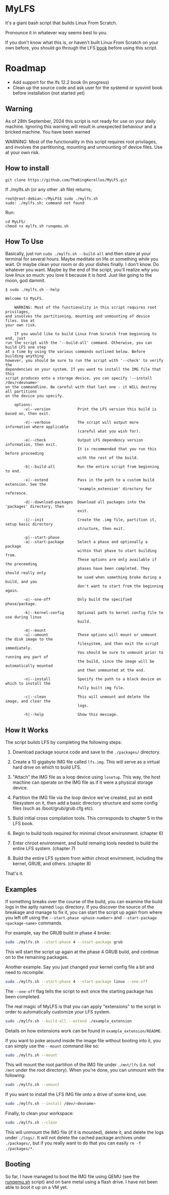 # MyLFS
It's a giant bash script that builds Linux From Scratch.

Pronounce it in whatever way seems best to you.

If you don't know what this is, or haven't built Linux From Scratch on your own before, you should go through the LFS [book](https://linuxfromscratch.org) before using this script.

# Roadmap
* Add support for the lfs 12.2 book (In progress)
* Clean up the source code and ask user for the systemd or sysvinit book before installation (not started yet)

## Warning ##

As of 28th September, 2024 this script is not ready for use on your daily machine. 
Ignoring this warning will result in unexpected behaviour and a bricked machine.
You have been warned

WARNING: Most of the functionality in this script requires root privilages,
and involves the partitioning, mounting and unmounting of device files. Use at
your own risk.

## How to install
```
git clone https://github.com/TheKingKerellos/MyLFS.git
```
If ./mylfs.sh (or any other .sh file) returns;
```
root@root-debian:~/MyLFS$ sudo ./mylfs.sh 
sudo: ./mylfs.sh: command not found
```
Run:
```
cd MyLFS/
chmod +x mylfs.sh runqemu.sh
```


## How To Use
Basically, just run `sudo ./mylfs.sh --build-all` and then stare at your terminal for several hours. Maybe meditate on life or something while you wait. Or maybe clean your room or do your dishes finally. I don't know. Do whatever you want. Maybe by the end of the script, you'll realize why you love linux so much: you love it because it is *hard*. Just like going to the moon, god dammit.

```
$ sudo ./mylfs.sh --help

Welcome to MyLFS.

    WARNING: Most of the functionality in this script requires root privilages,
and involves the partitioning, mounting and unmounting of device files. Use at
your own risk.

    If you would like to build Linux From Scratch from beginning to end, just
run the script with the '--build-all' command. Otherwise, you can build LFS one step
at a time by using the various commands outlined below. Before building anything
however, you should be sure to run the script with '--check' to verify the
dependencies on your system. If you want to install the IMG file that this
script produces onto a storage device, you can specify '--install /dev/<devname>'
on the commandline. Be careful with that last one - it WILL destroy all partitions
on the device you specify.

    options:
        -v|--version            Print the LFS version this build is based on, then exit.

        -V|--verbose            The script will output more information where applicable
                                (careful what you wish for).

        -e|--check              Output LFS dependency version information, then exit.
                                It is recommended that you run this before proceeding
                                with the rest of the build.

        -b|--build-all          Run the entire script from beginning to end.

        -x|--extend             Pass in the path to a custom build extension. See the
                                'example_extension' directory for reference.

        -d|--download-packages  Download all packages into the 'packages' directory, then
                                exit.

        -i|--init               Create the .img file, partition it, setup basic directory
                                structure, then exit.

        -p|--start-phase
        -a|--start-package      Select a phase and optionally a package
                                within that phase to start building from.
                                These options are only available if the preceeding
                                phases have been completed. They should really only
                                be used when something broke during a build, and you
                                don't want to start from the beginning again.

        -o|--one-off            Only build the specified phase/package.

        -k|--kernel-config      Optional path to kernel config file to use during linux
                                build.

        -m|--mount
        -u|--umount             These options will mount or unmount the disk image to the
                                filesystem, and then exit the script immediately.
                                You should be sure to unmount prior to running any part of
                                the build, since the image will be automatically mounted
                                and then unmounted at the end.

        -n|--install            Specify the path to a block device on which to install the
                                fully built img file.

        -c|--clean              This will unmount and delete the image, and clear the
                                logs.

        -h|--help               Show this message.
```

## How It Works

The script builds LFS by completing the following steps:


1. Download package source code and save to the `./packages/` directory.


2. Create a 10 gigabyte IMG file called `lfs.img`. This will serve as a virtual hard drive on which to build LFS.


3. "Attach" the IMG file as a loop device using `losetup`. This way, the host machine can operate on the IMG file as if it were a physical storage device.


4. Partition the IMG file via the loop device we've created, put an ext4 filesystem on it, then add a basic directory structure and some config files (such as /boot/grub/grub.cfg etc).


5. Build initial cross compilation tools. This corresponds to chapter 5 in the LFS book.


6. Begin to build tools required for minimal chroot environment. (chapter 6)


7. Enter chroot environment, and build remaing tools needed to build the entire LFS system. (chapter 7)


8. Build the entire LFS system from within chroot envirnment, including the kernel, GRUB, and others. (chapter 8)


That's it.


## Examples
If something breaks over the course of the build, you can examine the build logs in the aptly named `logs` directory. If you discover the source of the breakage and manage to fix it, you can start the script up again from where you left off using the `--start-phase <phase-number>` and `--start-package <package-name>` commands.


For example, say the GRUB build in phase 4 broke:
```sh
sudo ./mylfs.sh --start-phase 4 --start-package grub
```
This will start the script up again at the phase 4 GRUB build, and continue on to the remaining packages.


Another example. Say you just changed your kernel config file a bit and need to recompile:
```sh
sudo ./mylfs.sh --start-phase 4 --start-package linux --one-off
```
The `--one-off` flag tells the script to exit once the starting package has been completed.


The real magic of MyLFS is that you can apply "extensions" to the script in order to automatically customize your LFS system.
```sh
sudo ./mylfs.sh --build-all --extend ./example_extension
```
Details on how extensions work can be found in `example_extension/README`.


If you want to poke around inside the image file without booting into it, you can simply use the `--mount` command like so:
```sh
sudo ./mylfs.sh --mount
```
This will mount the root partition of the IMG file under `./mnt/lfs` (i.e. not `/mnt` under the root directory). When you're done, you can unmount with the following:
```sh
sudo ./mylfs.sh --umount
```  

If you want to install the LFS IMG file onto a drive of some kind, use:
```sh
sudo ./mylfs.sh --install /dev/<devname>
```


Finally, to clean your workspace:
```sh
sudo ./mylfs.sh --clean
```
This will unmount the IMG file (if it is mounted), delete it, and delete the logs under `./logs/`. It will not delete the cached package archives under `./packages/`, but if you really want to do that you can easily `rm -f ./packages/*`.  


## Booting
So far, I have managed to boot the IMG file using QEMU (see the [runqemu.sh](runqemu.sh) script) and on bare metal using a flash drive. I have not been able to boot it up on a VM yet.

